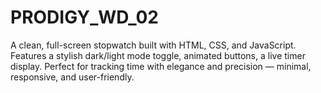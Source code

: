 # PRODIGY_WD_02
A clean, full-screen stopwatch built with HTML, CSS, and JavaScript. Features a stylish dark/light mode toggle, animated buttons, a live timer display. Perfect for tracking time with elegance and precision — minimal, responsive, and user-friendly.
